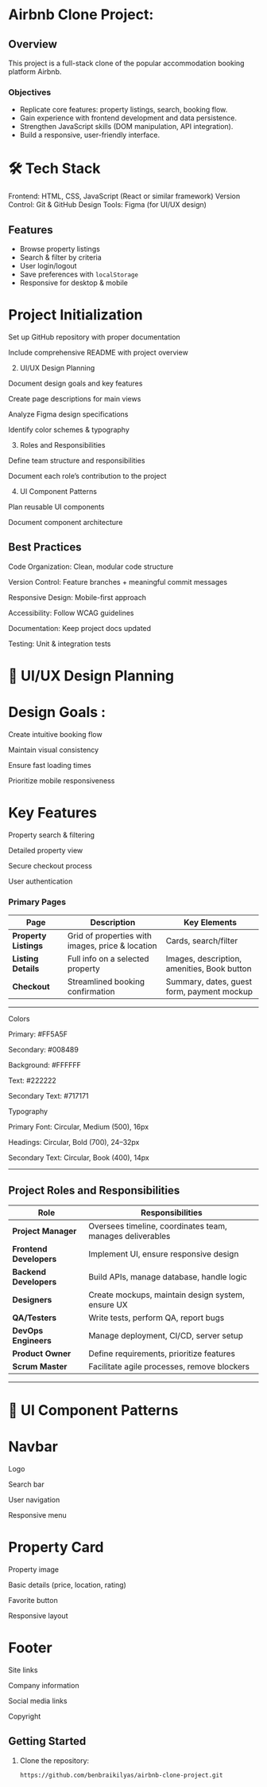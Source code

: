 # Airbnb Clone Project:

## Overview
This project is a full-stack clone of the popular accommodation booking platform Airbnb.

### Objectives

- Replicate core features: property listings, search, booking flow.  
- Gain experience with frontend development and data persistence.  
- Strengthen JavaScript skills (DOM manipulation, API integration).  
- Build a responsive, user-friendly interface. 
# 🛠 Tech Stack
Frontend: HTML, CSS, JavaScript (React or similar framework)
Version Control: Git & GitHub
Design Tools: Figma (for UI/UX design)
## Features
- Browse property listings  
- Search & filter by criteria  
- User login/logout  
- Save preferences with `localStorage`  
- Responsive for desktop & mobile  

# Project Initialization 

Set up GitHub repository with proper documentation

Include comprehensive README with project overview

2. UI/UX Design Planning

Document design goals and key features

Create page descriptions for main views

Analyze Figma design specifications

Identify color schemes & typography

3. Roles and Responsibilities

Define team structure and responsibilities

Document each role’s contribution to the project

4. UI Component Patterns

Plan reusable UI components

Document component architecture

## Best Practices

Code Organization: Clean, modular code structure

Version Control: Feature branches + meaningful commit messages

Responsive Design: Mobile-first approach

Accessibility: Follow WCAG guidelines

Documentation: Keep project docs updated

Testing: Unit & integration tests

# 🎨 UI/UX Design Planning

# Design Goals :

Create intuitive booking flow

Maintain visual consistency

Ensure fast loading times

Prioritize mobile responsiveness

# Key Features

Property search & filtering

Detailed property view

Secure checkout process

User authentication

### Primary Pages
| Page                   | Description                                      | Key Elements |
|-------------------------|--------------------------------------------------|--------------|
| **Property Listings**   | Grid of properties with images, price & location | Cards, search/filter |
| **Listing Details**     | Full info on a selected property                 | Images, description, amenities, Book button |
| **Checkout**            | Streamlined booking confirmation                 | Summary, dates, guest form, payment mockup |
---
Colors

Primary: #FF5A5F

Secondary: #008489

Background: #FFFFFF

Text: #222222

Secondary Text: #717171

Typography

Primary Font: Circular, Medium (500), 16px

Headings: Circular, Bold (700), 24–32px

Secondary Text: Circular, Book (400), 14px

---

## Project Roles and Responsibilities

| **Role**              | **Responsibilities** |
|------------------------|-----------------------|
| **Project Manager**    | Oversees timeline, coordinates team, manages deliverables |
| **Frontend Developers**| Implement UI, ensure responsive design |
| **Backend Developers** | Build APIs, manage database, handle logic |
| **Designers**          | Create mockups, maintain design system, ensure UX |
| **QA/Testers**         | Write tests, perform QA, report bugs |
| **DevOps Engineers**   | Manage deployment, CI/CD, server setup |
| **Product Owner**      | Define requirements, prioritize features |
| **Scrum Master**       | Facilitate agile processes, remove blockers |

---

# 🧩 UI Component Patterns

# Navbar

Logo

Search bar

User navigation

Responsive menu

# Property Card

Property image

Basic details (price, location, rating)

Favorite button

Responsive layout

# Footer

Site links

Company information

Social media links

Copyright

## Getting Started
1. Clone the repository:  
   ```bash
   https://github.com/benbraikilyas/airbnb-clone-project.git

